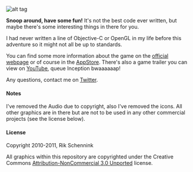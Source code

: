 ![alt tag](http://eveofimpact.com/static/img/header.png)

**Snoop around, have some fun!** It's not the best code ever written, but maybe there's some interesting things in there for you. 

I had never written a line of Objective-C or OpenGL in my life before this adventure so it might not all be up to standards.

You can find some more information about the game on the [official webpage](http://www.eveofimpact.com) or of course in the [AppStore](http://itunes.apple.com/us/app/eve-of-impact/id465159205?ls=1&mt=8). There's also a game trailer you can view on [YouTube](http://www.youtube.com/watch?v=OqJuuV78Qug), queue Inception bwaaaaaap!

Any questions, contact me on [Twitter](http://www.twitter.com/rikschennink).


#### Notes
I've removed the Audio due to copyright, also I've removed the icons. All other graphics are in there but are not to be used in any other commercial projects (see the license below).


#### License
Copyright 2010-2011, Rik Schennink

All graphics within this repository are copyrighted under the Creative Commons [Attribution-NonCommercial 3.0 Unported](http://creativecommons.org/licenses/by-nc-sa/3.0/deed.en_US) license.
